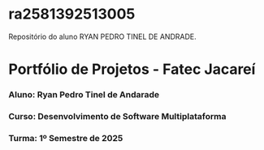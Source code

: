 # ra2581392513005
Repositório do aluno RYAN PEDRO TINEL DE ANDRADE.

# Portfólio de Projetos - Fatec Jacareí
### Aluno: Ryan Pedro Tinel de Andarade
### Curso: Desenvolvimento de Software Multiplataforma
### Turma: 1º Semestre de 2025
